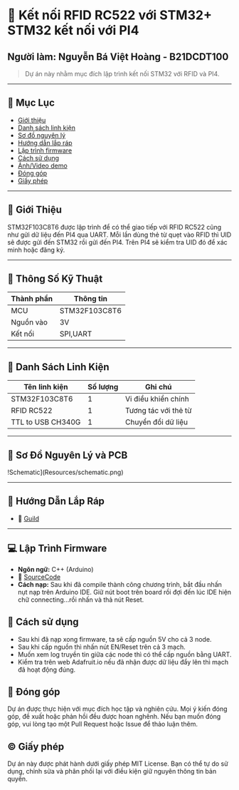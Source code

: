 # 🔌 Kết nối RFID RC522 với STM32+ STM32 kết nối với PI4
## Người làm: Nguyễn Bá Việt Hoàng - B21DCDT100
> Dự án này nhằm mục đích lập trình kết nối STM32 với RFID và PI4.
---

## 📑 Mục Lục

- [Giới thiệu](#giới-thiệu)
- [Danh sách linh kiện](#danh-sách-linh-kiện)
- [Sơ đồ nguyên lý](#sơ-đồ-nguyên-lý)
- [Hướng dẫn lắp ráp](#hướng-dẫn-lắp-ráp)
- [Lập trình firmware](#lập-trình-firmware)
- [Cách sử dụng](#cách-sử-dụng)
- [Ảnh/Video demo](#ảnhvideo-demo)
- [Đóng góp](#đóng-góp)
- [Giấy phép](#giấy-phép)

---

## 👋 Giới Thiệu

STM32F103C8T6 được lập trình để có thể giao tiếp với RFID RC522 cũng như gửi dữ liệu đến PI4 qua UART. Mỗi lần dùng thẻ từ quẹt vào RFID thì UID sẽ được gửi đến STM32 rồi gửi đến PI4. Trên PI4 sẽ kiểm tra UID đó để xác minh hoặc đăng ký.

---

## 📐 Thông Số Kỹ Thuật

| Thành phần     | Thông tin            |
|----------------|----------------------|
| MCU            | STM32F103C8T6        |
| Nguồn vào      | 3V                   |
| Kết nối        | SPI,UART             |

---

## 🧰 Danh Sách Linh Kiện

| Tên linh kiện            | Số lượng | Ghi chú                     |
|--------------------------|----------|-----------------------------|
| STM32F103C8T6            | 1        | Vi điều khiển chính         |
| RFID RC522               | 1        | Tương tác với thẻ từ        |
| TTL to USB CH340G        | 1        | Chuyển đổi dữ liệu          |



---

## 🔧 Sơ Đồ Nguyên Lý và PCB


!Schematic](Resources/schematic.png)


---

## 🔩 Hướng Dẫn Lắp Ráp

- 📎 [Guild](Guild)


---

## 💻 Lập Trình Firmware

- **Ngôn ngữ:** C++ (Arduino)
- 📎 [SourceCode](Sourcecode)
- **Cách nạp:** Sau khi đã compile thành công chương trình, bắt đầu nhấn nụt nạp trên Arduino IDE. Giữ nút boot trên board rồi đợi đến lúc IDE hiện chữ connecting...rồi nhấn và thả nút Reset.
  
## 📜 Cách sử dụng

- Sau khi đã nạp xong firmware, ta sẽ cấp nguồn 5V cho cả 3 node.
- Sau khi cấp nguồn thì nhấn nút EN/Reset trên cả 3 mạch.
- Muốn xem log truyền tin giữa các node thì có thể cấp nguồn bằng UART.
- Kiểm tra trên web Adafruit.io nếu đã nhận được dữ liệu đẩy lên thì mạch đã hoạt động đúng.


## 👐 Đóng góp

Dự án được thực hiện với mục đích học tập và nghiên cứu. Mọi ý kiến đóng góp, đề xuất hoặc phản hồi đều được hoan nghênh. Nếu bạn muốn đóng góp, vui lòng tạo một Pull Request hoặc Issue để thảo luận thêm.


## ©️ Giấy phép

Dự án này được phát hành dưới giấy phép MIT License. Bạn có thể tự do sử dụng, chỉnh sửa và phân phối lại với điều kiện giữ nguyên thông tin bản quyền.




  

